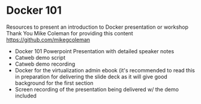 # Docker 101
Resources to present an introduction to Docker presentation or workshop
Thank You Mike Coleman for providing this content
https://github.com/mikegcoleman

* Docker 101 Powerpoint Presentation with detailed speaker notes
* Catweb demo script
* Catweb demo recording
* Docker for the virtualization admin ebook (it's recommended to read this in preparation for delivering the slide deck as it will give good background for the first section
* Screen recording of the presentation being delivered w/ the demo included

